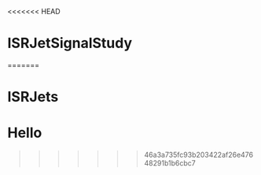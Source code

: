 <<<<<<< HEAD
# ISRJetSignalStudy
=======
# ISRJets
# Hello
>>>>>>> 46a3a735fc93b203422af26e47648291b1b6cbc7
